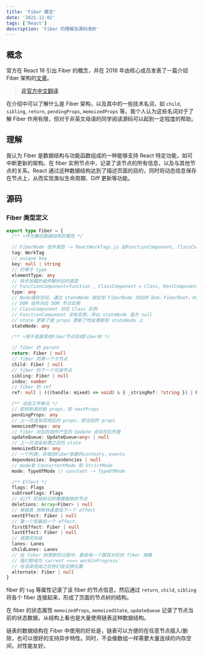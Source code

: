 ```yaml
---
title: 'Fiber 概念'
date: '2021-11-02'
tags: ['React']
description: 'Fiber 的理解及源码浅析'
---
```


## 概念

官方在 React 16 引出 Fiber 的概念，并在 2016 年由核心成员发表了一篇介绍 Fiber 架构的[文章](https://github.com/acdlite/react-fiber-architecture)。

> [非官方中文翻译](https://github.com/xxn520/react-fiber-architecture-cn)

在介绍中可以了解什么是 Fiber 架构，以及其中的一些技术名词，如 `child`, `sibling`, `return`, `pendingProps`, `memoizedProps` 等。我个人认为这些名词对于了解 Fiber 作用有限，但对于非英文母语的同学阅读源码可以起到一定程度的帮助。

## 理解

我认为 Fiber 是数据结构与功能函数组成的一种能够支持 React 特定功能，如可中断更新的架构。在 fiber 实例节点中，记录了该节点的所有信息，以及与其他节点的关系。React 通过这种数据结构达到了描述页面的目的，同时将动态信息保存在节点上，从而实现类似生命周期、Diff 更新等功能。

## 源码

### Fiber 类型定义

```ts
export type Fiber = {
  /** ⬇️作为静态数据结构的属性 */

  // FiberNode 组件类型 -> ReactWorkTags.js 如FunctionComponent, ClassComponent, HostComponent
  tag: WorkTag
  // unique key
  key: null | string
  // 约等于 type
  elementType: any
  // 异步加载的组件解析后的类型
  // FunctionComponent=function , ClassComponent = Class, HostComponent = div
  type: any
  // Node储存空间，通过 stateNode 绑定如 FiberNode 对应的 Dom、FiberRoot、ReactComponent 实例
  // DOM 组件对应 DOM 节点实例
  // ClassComponent 对应 Class 实例
  // FunctionComponent 没有实例，所以 stateNode 值为 null
  // state 更新了或 props 更新了均会更新到 stateNode 上
  stateNode: any

  /** ⬇️用于连接其他Fiber节点形成Fiber树 */

  // fiber 的 parent
  return: Fiber | null
  // fiber 的第一个子节点
  child: Fiber | null
  // fiber 的下一个兄弟节点
  sibling: Fiber | null
  index: number
  // fiber 的 ref
  ref: null | (((handle: mixed) => void) & { _stringRef: ?string }) | RefObject

  /** 动态工作单元 */
  // 即将到来的新 props，即 nextProps
  pendingProps: any
  // 上一次渲染完成后的 props，即当前的 props
  memoizedProps: any
  // fiber 对应的组件产生的 Update 会存在队列里
  updateQueue: UpdateQueue<any> | null
  // 上一次渲染处理之后的 state
  memoizedState: any
  // 一个列表，存储该Fiber依赖的contexts，events
  dependencies: Dependencies | null
  // mode有 ConcurrentMode 和 StrictMode
  mode: TypeOfMode // constant -> TypeOfMode

  /** Effect */
  flags: Flags
  subtreeFlags: Flags
  // diff 阶段标记的需要删除的节点
  deletions: Array<Fiber> | null
  // 单链表 用来快速查找下一个 effect
  nextEffect: Fiber | null
  // 第一个和最后一个 effect，
  firstEffect: Fiber | null
  lastEffect: Fiber | null
  // 调度优先级
  lanes: Lanes
  childLanes: Lanes
  // 在 fiber 树更新的过程中，都会有一个跟其对应的 fiber 镜像
  // 我们称他为`current <==> workInProgress`
  // 在渲染完成之后他们会交换位置
  alternate: Fiber | null
}
```

fiber 的 `tag` 等属性记录了该 fiber 的节点信息，然后通过 `return`, `child`, `sibling` 将各个 fiber 连接起来，形成了页面的节点树的结构。

在 fiber 的状态属性 `memoizedProps`, `memoizedState`, `updateQueue` 记录了节点当前的状态数据，从结构上看也是大量使用链表这种数据结构。

链表的数据结构在 Fiber 中使用的好处是，链表可以方便的在任意节点插入/删除，也可以很好的支持异步特性。同时，不会像数组一样需要大量连续的内存空间，对性能友好。
